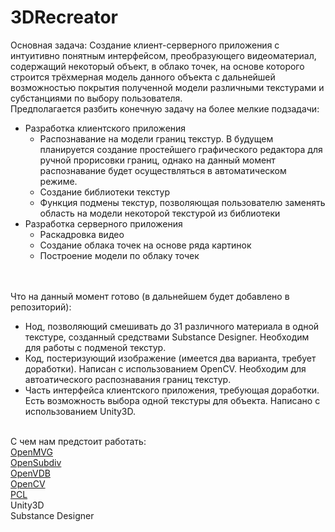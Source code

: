 ﻿# 3DRecreator


Основная задача:
Создание клиент-серверного приложения с интуитивно понятным интерфейсом, преобразующего видеоматериал, содержащий некоторый объект, в облако точек, на основе которого строится трёхмерная модель данного объекта с дальнейшей возможностью покрытия полученной модели различными текстурами и субстанциями по выбору пользователя.
<br />
Предполагается разбить конечную задачу на более мелкие подзадачи: 
<br />

<ul>
<li>Разработка клиентского приложения
	<ul>
	<li>Распознавание на модели границ текстур. В будущем планируется создание простейшего графического редактора для ручной прорисовки границ, однако на данный момент распознавание будет осуществляться в автоматическом режиме.</li>
	<li>Создание библиотеки текстур</li>
	<li>Функция подмены текстур, позволяющая пользователю заменять область на модели некоторой текстурой из библиотеки</li>
	</ul>
</li>
<li>Разработка серверного приложения
	<ul>
	<li>Раскадровка видео</li>
	<li>Создание облака точек на основе ряда картинок</li>
	<li>Построение модели по облаку точек</li>
	</ul>
</li>
</ul>
<br />
<br />
Что на данный момент готово (в дальнейшем будет добавлено в репозиторий):
<ul>
	<li>Нод, позволяющий смешивать до 31 различного материала в одной текстуре, созданный средствами Substance Designer. Необходим для работы с подменой текстур.</li>
	<li>Код, постеризующий изображение (имеется два варианта, требует доработки). Написан с использованием OpenCV. Необходим для автоатического распознавания границ текстур.</li>
	<li>Часть интерфейса клиентского приложения, требующая доработки. Есть возможность выбора одной текстуры для объекта. Написано с использованием Unity3D.</li>

</ul>

<br />
С чем нам предстоит работать:
<br />
<a align="left" href="https://github.com/openMVG/openMVG/"> OpenMVG </a>
<br />
<a align="left" href="https://github.com/PixarAnimationStudios/OpenSubdiv"> OpenSubdiv </a>
<br />
<a align="left" href="http://www.openvdb.org/"> OpenVDB </a>
<br />
<a align="left" href="http://opencv.org/"> OpenCV </a>
<br />
<a align="left" href="http://pointclouds.org/"> PCL </a>
<br />
Unity3D
<br />
Substance Designer
<br />



